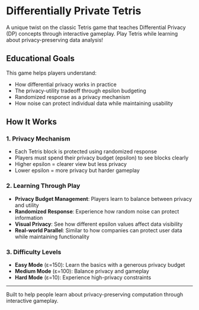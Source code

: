 # Differentially Private Tetris

A unique twist on the classic Tetris game that teaches Differential Privacy (DP) concepts through interactive gameplay. Play Tetris while learning about privacy-preserving data analysis!

## Educational Goals

This game helps players understand:
- How differential privacy works in practice
- The privacy-utility tradeoff through epsilon budgeting
- Randomized response as a privacy mechanism
- How noise can protect individual data while maintaining usability

## How It Works

### 1. Privacy Mechanism
- Each Tetris block is protected using randomized response
- Players must spend their privacy budget (epsilon) to see blocks clearly
- Higher epsilon = clearer view but less privacy
- Lower epsilon = more privacy but harder gameplay

### 2. Learning Through Play
- **Privacy Budget Management**: Players learn to balance between privacy and utility
- **Randomized Response**: Experience how random noise can protect information
- **Visual Privacy**: See how different epsilon values affect data visibility
- **Real-world Parallel**: Similar to how companies can protect user data while maintaining functionality

### 3. Difficulty Levels
- **Easy Mode** (ε=150): Learn the basics with a generous privacy budget
- **Medium Mode** (ε=100): Balance privacy and gameplay
- **Hard Mode** (ε=10): Experience high-privacy constraints

---

Built to help people learn about privacy-preserving computation through interactive gameplay.
